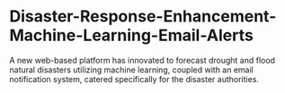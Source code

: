 # Disaster-Response-Enhancement-Machine-Learning-Email-Alerts
A new web-based platform has innovated to forecast drought and flood natural disasters utilizing machine learning, coupled with an email notification system, catered specifically for the disaster authorities.
